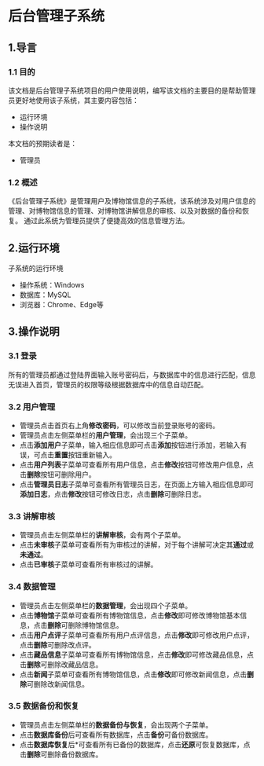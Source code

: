 # 后台管理子系统
## 1.导言
### 1.1 目的
该文档是后台管理子系统项目的用户使用说明，编写该文档的主要目的是帮助管理员更好地使用该子系统，其主要内容包括：
* 运行环境
* 操作说明

本文档的预期读者是：
* 管理员

### 1.2 概述
《后台管理子系统》是管理用户及博物馆信息的子系统，该系统涉及对用户信息的管理、对博物馆信息的管理、对博物馆讲解信息的审核、以及对数据的备份和恢复。 通过此系统为管理员提供了便捷高效的信息管理方法。

## 2.运行环境
子系统的运行环境
* 操作系统：Windows
* 数据库：MySQL
* 浏览器：Chrome、Edge等

## 3.操作说明
### 3.1 登录
所有的管理员都通过登陆界面输入账号密码后，与数据库中的信息进行匹配，信息无误进入首页，管理员的权限等级根据数据库中的信息自动匹配。

### 3.2 用户管理
* 管理员点击首页右上角**修改密码**，可以修改当前登录账号的密码。
* 管理员点击左侧菜单栏的**用户管理**，会出现三个子菜单。
* 点击**添加用户**子菜单，输入相应信息即可点击**添加**按钮进行添加，若输入有误，可点击**重置**按钮重新输入。
* 点击**用户列表**子菜单可查看所有用户信息，点击**修改**按钮可修改用户信息，点击**删除**按钮可删除用户。
* 点击**管理员日志**子菜单可查看所有管理员日志，在页面上方输入相应信息即可**添加日志**，点击**修改**按钮可修改日志，点击**删除**可删除日志。

### 3.3 讲解审核
* 管理员点击左侧菜单栏的**讲解审核**，会有两个子菜单。
* 点击**未审核**子菜单可查看所有为审核过的讲解，对于每个讲解可决定其**通过**或**未通过**。
* 点击**已审核**子菜单可查看所有审核过的讲解。
### 3.4 数据管理
* 管理员点击左侧菜单栏的**数据管理**，会出现四个子菜单。
* 点击**博物馆**子菜单可查看所有博物馆信息，点击**修改**即可修改博物馆基本信息，点击**删除**可删除博物馆信息。
* 点击**用户点评**子菜单可查看所有用户点评信息，点击**修改**即可修改用户点评，点击**删除**可删除改点评。
* 点击**藏品信息**子菜单可查看所有博物馆信息，点击**修改**即可修改藏品信息，点击**删除**可删除改藏品信息。
*  点击**新闻**子菜单可查看所有博物馆信息，点击**修改**即可修改新闻信息，点击**删除**可删除改新闻信息。

### 3.5 数据备份和恢复
* 管理员点击左侧菜单栏的**数据备份与恢复**，会出现两个子菜单。
* 点击**数据库备份**后可查看所有数据库，点击**备份**可备份数据库。
* 点击**数据库恢复**后*可查看所有已备份的数据库，点击**还原**可恢复数据库，点击**删除**可删除备份数据库。
